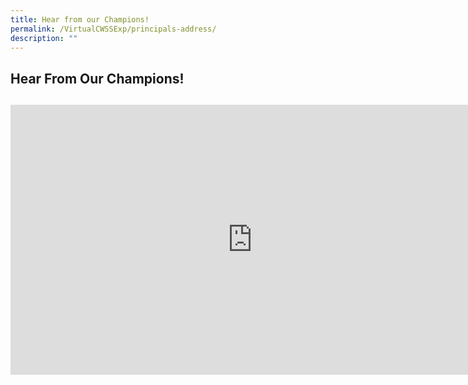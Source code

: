 ```yaml
---
title: Hear from our Champions!
permalink: /VirtualCWSSExp/principals-address/
description: ""
---
```


## Hear From Our Champions!
##

<iframe width="774" height="432" src="https://www.youtube.com/embed/DqJPv30If54" title="Virtual CWSS Experience: Principal's Address & Commonwealthians' Sharing" frameborder="0" allow="accelerometer; autoplay; clipboard-write; encrypted-media; gyroscope; picture-in-picture" allowfullscreen></iframe>